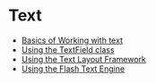 # Text

- [Basics of Working with text](./basics-of-working-with-text.md)
- [Using the TextField class](./using-the-textfield-class/index.md)
- [Using the Text Layout Framework](./using-the-text-layout-framework.md)
- [Using the Flash Text Engine](./using-the-flash-text-engine/index.md)
